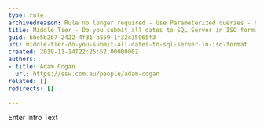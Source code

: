 ```yaml
---
type: rule
archivedreason: Rule no longer required - Use Parameterized queries - https://rules.ssw.com.au/parameterize-all-input-to-your-database
title: Middle Tier - Do you submit all dates to SQL Server in ISO format?
guid: bbe5b2b7-2422-4f31-a559-1f32c35965f3
uri: middle-tier-do-you-submit-all-dates-to-sql-server-in-iso-format
created: 2019-11-14T22:25:52.0000000Z
authors:
- title: Adam Cogan
  url: https://ssw.com.au/people/adam-cogan
related: []
redirects: []

---
```



Enter Intro Text
<br><excerpt class='endintro'></excerpt><br>



